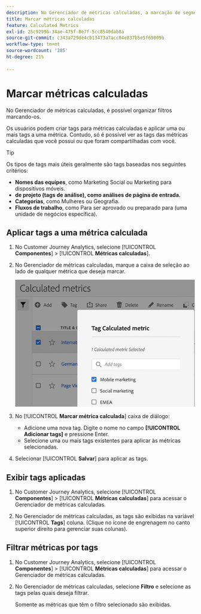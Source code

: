 ```yaml
---
description: No Gerenciador de métricas calculadas, a marcação de segmentos permite organizá-los.
title: Marcar métricas calculadas
feature: Calculated Metrics
exl-id: 25c9299b-34ae-475f-8e7f-5cc8540dab8a
source-git-commit: c343a729de4cb13473a7acc04e837b5e5f69809b
workflow-type: tm+mt
source-wordcount: '285'
ht-degree: 21%

---
```


# Marcar métricas calculadas

No Gerenciador de métricas calculadas, é possível organizar filtros marcando-os.

Os usuários podem criar tags para métricas calculadas e aplicar uma ou mais tags a uma métrica. Contudo, só é possível ver as tags das métricas calculadas que você possui ou que foram compartilhadas com você.

>[!TIP]
>
>Os tipos de tags mais úteis geralmente são tags baseadas nos seguintes critérios:
>
>* **Nomes das equipes**, como Marketing Social ou Marketing para dispositivos móveis.
>* **de projeto (tags de análise), como análises de página de entrada.**
>* **Categorias**, como Mulheres ou Geografia.
>* **Fluxos de trabalho**, como Para ser aprovado ou preparado para (uma unidade de negócios específica).

## Aplicar tags a uma métrica calculada

1. No Customer Journey Analytics, selecione [!UICONTROL **Componentes**] > [!UICONTROL **Métricas calculadas**].

1. No Gerenciador de métricas calculadas, marque a caixa de seleção ao lado de qualquer métrica que deseja marcar.

   ![Marcar lista de métricas calculadas com Marketing móvel selecionado.](assets/cm_add_tags.png)

1. No [!UICONTROL **Marcar métrica calculada**] caixa de diálogo:

   * Adicione uma nova tag. Digite o nome no campo **[!UICONTROL Adicionar tags]** e pressione Enter.
   * Selecione uma ou mais tags existentes para aplicar às métricas selecionadas.

1. Selecionar [!UICONTROL **Salvar**] para aplicar as tags.

## Exibir tags aplicadas

1. No Customer Journey Analytics, selecione [!UICONTROL **Componentes**] > [!UICONTROL **Métricas calculadas**] para acessar o Gerenciador de métricas calculadas.

1. No Gerenciador de métricas calculadas, as tags são exibidas na variável [!UICONTROL **Tags**] coluna. (Clique no ícone de engrenagem no canto superior direito para gerenciar suas colunas).

## Filtrar métricas por tags

1. No Customer Journey Analytics, selecione [!UICONTROL **Componentes**] > [!UICONTROL **Métricas calculadas**] para acessar o Gerenciador de métricas calculadas.

1. No Gerenciador de métricas calculadas, selecione **Filtro** e selecione as tags pelas quais deseja filtrar.

   Somente as métricas que têm o filtro selecionado são exibidas.

